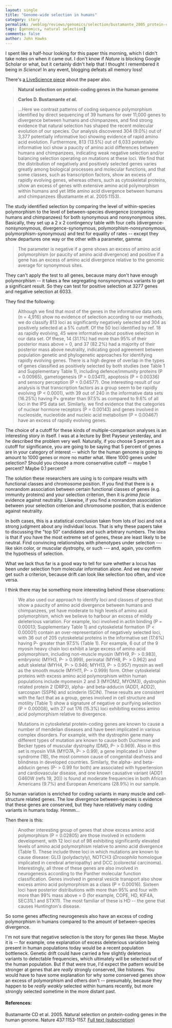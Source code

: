```yaml
---
layout: single 
title: "Genome-wide selection in humans" 
category: story
permalink: /weblog/reviews/genomics/selection/bustamante_2005_protein-coding_selection_nature.html
tags: [genomics, natural selection] 
comments: false 
author: John Hawks 
---
```



<p>
I spent like a half-hour looking for this paper this morning, which I didn't take notes on when it came out. I don't know if <i>Nature</i> is blocking Google Scholar or what, but it certainly didn't help that I thought I remembered it being in <i>Science</i>! In any event, blogging defeats all memory loss!
</p>

<p>
There's <a href="http://www.livescience.com/humanbiology/051102_natural_selection.html">a LiveScience piece</a> about the paper also. 
</p>

<blockquote><b>Natural selection on protein-coding genes in the human genome</b></blockquote>

<blockquote><b>Carlos D. Bustamante <i>et al.</i></b></blockquote>

<blockquote>...Here we contrast patterns of coding sequence polymorphism identified by direct sequencing of 39 humans for over 11,000 genes to divergence between humans and chimpanzees, and find strong evidence that natural selection has shaped the recent molecular evolution of our species. Our analysis discovered 304 (9.0%) out of 3,377 potentially informative loci showing evidence of rapid amino acid evolution. Furthermore, 813 (13.5%) out of 6,033 potentially informative loci show a paucity of amino acid differences between humans and chimpanzees, indicating weak negative selection and/or balancing selection operating on mutations at these loci. We find that the distribution of negatively and positively selected genes varies greatly among biological processes and molecular functions, and that some classes, such as transcription factors, show an excess of rapidly evolving genes, whereas others, such as cytoskeletal proteins, show an excess of genes with extensive amino acid polymorphism within humans and yet little amino acid divergence between humans and chimpanzees (Bustamante et al. 2005:1153).</blockquote>

<p>
The study identified selection by comparing the level of within-species polymorphism to the level of between-species divergence (comparing humans and chimpanzees) for both synonymous and nonsynonymous sites. Basically, they set up a 2 x 2 contingency table with four cells (divergence-nonsynonymous, divergence-synonymous, polymorphism-nonsynonymous, polymorphism-synonymous) and test for equality of rates -- except they show departures one way or the other with a parameter, gamma: 
</p>

<blockquote>The parameter is negative if a gene shows an excess of amino acid polymorphism (or paucity of amino acid divergence) and positive if a gene has an excess of amino acid divergence relative to the genomic average for synonymous sites. </blockquote>

<p>
They can't apply the test to all genes, because many don't have enough polymorphism -- it takes a few segregating nonsynonymous variants to get a significant result. So they can test for positive selection at 3277 genes and negative selection at 6033. 
</p>

<p>
They find the following: 
</p>

<blockquote>Although we find that most of the genes in the informative data sets (n = 4,916) show no evidence of selection according to our methods, we do classify 813 loci as significantly negatively selected and 304 as positively selected at a 5% cutoff. Of the 50 loci identified by ref. 18 as rapidly evolving, 45 were informative about positive selection in our data set. Of these, 14 (31.1%) had more than 95% of their posterior mass above  = 0, and 37 (82.2%) had a majority of their posterior mass above neutrality, indicating good agreement between population genetic and phylogenetic approaches for identifying rapidly evolving genes. There is a high degree of overlap in the types of genes classified as positively selected by both studies (see Table 1 and Supplementary Table 1), including defence/immunity proteins (P = 0.00965), gametogenesis (P = 0.03411), apoptosis (P = 0.00336) and sensory perception (P = 0.04577). One interesting result of our analysis is that transcription factors as a group seem to be rapidly evolving (P < 0.0001), with 39 out of 240 in the informative data sets (16.25%) having P+ greater than 97.5% as compared to 9.6% of all loci in the IPS data set. Similarly, we find evidence that the categories of nuclear hormone receptors (P = 0.00143) and genes involved in nucleoside, nucleotide and nucleic acid metabolism (P = 0.00467) have an excess of rapidly evolving genes.</blockquote>

<p>
The choice of a cutoff for these kinds of multiple-comparison analyses is an interesting story in itself. I was at a lecture by Bret Payseur yesterday, and he described the problem very well. Naturally, if you choose 5 percent as a cutoff for significance, you are going to be saying that 5 percent of genes are in your category of interest -- which for the human genome is going to amount to 1000 genes or more no matter what. Were 1000 genes under selection? Should you choose a more conservative cutoff -- maybe 1 percent? Maybe 0.1 percent? 
</p>

<p>
The solution these researchers are using is to compare results with functional classes and chromosome position. If you find that there is a nonrandom association between certain functional classes of genes (e.g. immunity proteins) and your selection criterion, then it is <i>prima facie</i> evidence against neutrality. Likewise, if you find a nonrandom association between your selection criterion and chromosome position, that is evidence against neutrality. 
</p>

<p>
In both cases, this is a statistical conclusion taken from lots of loci and not a strong judgment about any individual locus. That is why these papers take to discussing the "top 50" candidates and such arbitrary numbers. The idea is that if you have the most extreme set of genes, these are least likely to be neutral. Find convincing relationships with phenotypes under selection --- like skin color, or muscular dystrophy, or such --- and, again, you confirm the hypothesis of selection. 
</p>

<p>
What we lack thus far is a good way to tell for sure whether a locus has been under selection from molecular information alone. And we may never get such a criterion, because drift can look like selection too often, and vice versa. 
</p>

<p>
I think there may be something more interesting behind these observations: 
</p>

<blockquote>We also used our approach to identify loci and classes of genes that show a paucity of amino acid divergence between humans and chimpanzees, yet have moderate to high levels of amino acid polymorphism, which we believe to harbour an excess of mildly deleterious variation. For example, loci involved in actin binding (P = 0.00013; Supplementary Table 1) and cytoskeletal formation (P < 0.00001) contain an over-representation of negatively selected loci, with 36 out of 205 cytoskeletal proteins in the informative set (17.6%) having P- greater than 97.5% (Table 1). For example, 6 out of the 9 myosin heavy chain loci exhibit a large excess of amino acid polymorphism, including non-muscle myosin (MYH9, P- > 0.983), embryonic (MYH3, P- > 0.999), perinatal (MYH8, P- > 0.962) and adult skeletal (MYH4, P- > 0.946; MYH13, P- > 0.957) myosin as well as the smooth muscle (MYH11, P- > 0.999) form. Other cytoskeletal proteins with excess amino acid polymorphism within human populations include myomesin 2 and 3 (MYOM2, MYOM3), dystrophin related protein 2 (DRP2), alpha- and beta-adducin (ADD1, ADD2), sarcospan (SSPN) and scinderin (SCIN). These results are consistent with the fact that as a group, genes involved in cell structure and motility (Table 1) show a signature of negative or purifying selection (P = 0.00008), with 27 out 176 (15.3%) loci exhibiting excess amino acid polymorphism relative to divergence.</blockquote>

<blockquote>Mutations in cytoskeletal protein-coding genes are known to cause a number of mendelian diseases and have been implicated in various complex disorders. For example, with the dystrophin gene many different types of mutation are known to cause both Duchenne and Becker types of muscular dystrophy (DMD, P- > 0.969). Also in this set is myosin VIIA (MYO7A, P- > 0.99), a gene implicated in Usher syndrome (1B), the most common cause of congenital deafness and blindness in developed countries. Similarly, the alpha- and beta-adducin genes (P- > 0.99 for both) are associated with hypertension and cardiovascular disease, and one known causative variant (ADD1 G460W (refs 19, 20)) is found at moderate frequencies in both African Americans (9.7%) and European Americans (28.9%) in our sample.</blockquote>

<p>
So human variation is enriched for coding variants in many muscle and cell-structure related genes. The low divergence between-species is evidence that these genes are conserved, but they have relatively many coding variants in humans today. Hmmm...
</p>

<p>
Then there is this: 
</p>

<blockquote>Another interesting group of genes that show excess amino acid polymorphism (P = 0.02805) are those involved in ectoderm development, with 12 loci out of 98 exhibiting significantly elevated levels of amino acid polymorphism relative to amino acid divergence (Table 1). These include three loci in which mutations are known to cause disease: GLI3 (polydactyly), NOTCH3 (<i>Drosophila</i> homologue implicated in cerebral arteriopathy) and DCC (colorectal carcinoma). Interestingly, all three of these genes are also involved in neurogenesis according to the Panther molecular function classification. Genes involved in general vesicle transport also show excess amino acid polymorphism as a class (P = 0.00016). Sixteen loci have posterior distributions with more than 95% and four with more than 99% mass above  = 0 (for example, COPE, HD, KIF4A, SEC31L1 and STX11). The most familiar of these is HD -- the gene that causes Huntington's disease.</blockquote>

<p>
So some genes affecting neurogenesis also have an excess of coding polymorphism in humans compared to the amount of between-species divergence. 
</p>

<p>
I'm not sure that negative selection is the story for genes like these. Maybe it is -- for example, one explanation of excess deleterious variation being present in human populations today would be a recent population bottleneck. Genetic drift could have carried a few slightly deleterious variants to detectable frequencies, which ultimately will be selected out of the human population. But if that were true, I'd expect the pattern would be stronger at genes that are <i>really</i> strongly conserved, like histones. You would have to have some explanation for why some conserved genes show an excess of polymorphism and others don't -- presumably, because they happen to be <i>really weakly</i> selected within humans recently, but more strongly selected sometime in the more distant past. 
</p>

<h4>References:</h4>

<p class="cite">Bustamante CD et al. 2005. Natural selection on protein-coding genes in the human genome. Nature 437:1153-1157. <a href="http://www.nature.com/nature/journal/v437/n7062/full/nature04240.html">Full text (subscription)</a></p>

